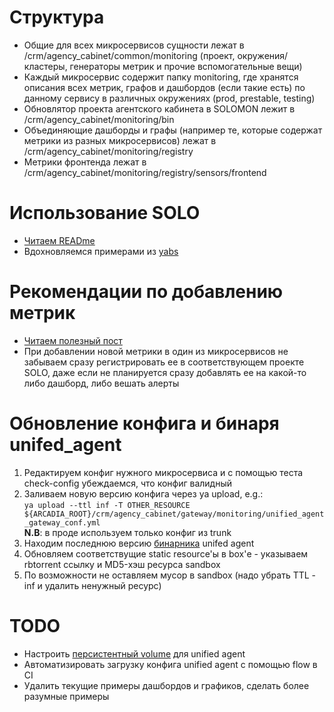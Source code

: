 # Структура
* Общие для всех микросервисов сущности лежат в /crm/agency_cabinet/common/monitoring (проект, окружения/кластеры, генераторы метрик и прочие вспомогательные вещи)
* Каждый микросервис содержит папку monitoring, где хранятся описания всех метрик, графов и дашбордов (если такие есть)
по данному сервису в различных окружениях (prod, prestable, testing)
* Обновлятор проекта агентского кабинета в SOLOMON лежит в /crm/agency_cabinet/monitoring/bin
* Объединяющие дашборды и графы (например те, которые содержат метрики из разных микросервисов) лежат в /crm/agency_cabinet/monitoring/registry
* Метрики фронтенда лежат в /crm/agency_cabinet/monitoring/registry/sensors/frontend

# Использование SOLO
* [Читаем READme](https://a.yandex-team.ru/arc/trunk/arcadia/library/python/monitoring/solo)
* Вдохновляемся примерами из [yabs](https://a.yandex-team.ru/arc/trunk/arcadia/yabs/solo_yabs)

# Рекомендации по добавлению метрик
* [Читаем полезный пост](https://prime.at.yandex-team.ru/120)
* При добавлении новой метрики в один из микросервисов не забываем сразу регистрировать ее в соответствующем проекте SOLO, даже если не планируется сразу добавлять ее на какой-то либо дашборд, либо вешать алерты

# Обновление конфига и бинаря unifed_agent
1. Редактируем конфиг нужного микросервиса и с помощью теста check-config убеждаемся, что конфиг валидный
2. Заливаем новую версию конфига через ya upload, e.g.:\
   `ya upload --ttl inf -T OTHER_RESOURCE ${ARCADIA_ROOT}/crm/agency_cabinet/gateway/monitoring/unified_agent_gateway_conf.yml`\
 **N.B**: в проде используем только конфиг из trunk
3. Находим последнюю версию [бинарника](https://sandbox.yandex-team.ru/resources?type=UNIFIED_AGENT_BIN&limit=20&attrs=%7B%22released%22%3A%22stable%22%7D) unifed agent
4. Обновляем соответствущие static resource'ы в box'е - указываем rbtorrent ссылку и MD5-хэш ресурса sandbox
5. По возможности не оставляем мусор в sandbox (надо убрать TTL - inf и удалить ненужный ресурс)

# TODO
* Настроить [персистентный volume](https://wiki.yandex-team.ru/support/knowledge-base/sluzhba-podderzhki-poiskovyx-servisov/runtime-cloud/rtc/stranichki-na-viki/nastrojjka-unified-agent-v-y.deploy/) для unified agent
* Автоматизировать загрузку конфига unified agent с помощью flow в CI
* Удалить текущие примеры дашбордов и графиков, сделать более разумные примеры

